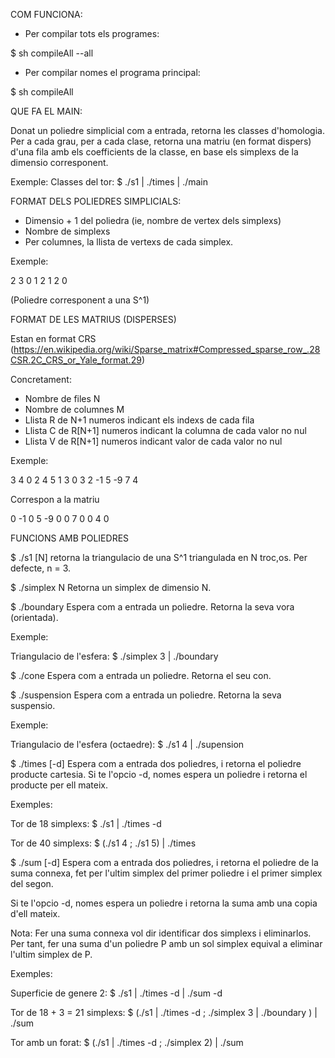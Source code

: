 
COM FUNCIONA:

- Per compilar tots els programes:

$ sh compileAll --all

- Per compilar nomes el programa principal:

$ sh compileAll



QUE FA EL MAIN:

Donat un poliedre simplicial com a entrada, retorna les classes d'homologia.
Per a cada grau, per a cada clase, retorna una matriu (en format dispers) d'una fila
amb els coefficients de la classe, en base els simplexs de la dimensio corresponent.

Exemple:
Classes del tor:
$ ./s1 | ./times | ./main


FORMAT DELS POLIEDRES SIMPLICIALS:

 - Dimensio + 1 del poliedra (ie, nombre de vertex dels simplexs)
 - Nombre de simplexs
 - Per columnes, la llista de vertexs de cada simplex.

 Exemple:

2 3
 0 1 2
 1 2 0

(Poliedre corresponent a una S^1)



FORMAT DE LES MATRIUS (DISPERSES)

  Estan en format CRS (https://en.wikipedia.org/wiki/Sparse_matrix#Compressed_sparse_row_.28CSR.2C_CRS_or_Yale_format.29)

  Concretament:

  - Nombre de files N
  - Nombre de columnes M
  - Llista R de N+1 numeros indicant els indexs de cada fila
  - Llista C de R[N+1] numeros indicant la columna de cada valor no nul
  - Llista V de R[N+1] numeros indicant valor de cada valor no nul

Exemple:

3 4
0 2 4 5
1 3 0 3 2
-1 5 -9 7 4

Correspon a la matriu

 0 -1  0  5
-9  0  0  7
 0  0  4  0





FUNCIONS AMB POLIEDRES

$ ./s1 [N]
  retorna la triangulacio de una S^1 triangulada en N troc,os. Per defecte, n = 3.

$ ./simplex N
  Retorna un simplex de dimensio N.

$ ./boundary
  Espera com a entrada un poliedre. Retorna la seva vora (orientada).

  Exemple:

  Triangulacio de l'esfera:
  $ ./simplex 3 | ./boundary

$ ./cone
  Espera com a entrada un poliedre. Retorna el seu con.

$ ./suspension
  Espera com a entrada un poliedre. Retorna la seva suspensio.

  Exemple:

  Triangulacio de l'esfera (octaedre):
  $ ./s1 4 | ./supension

$ ./times [-d]
  Espera com a entrada dos poliedres, i retorna el poliedre producte cartesia.
  Si te l'opcio -d, nomes espera un poliedre i retorna el producte per ell
  mateix.

  Exemples:

  Tor de 18 simplexs:
  $ ./s1 | ./times -d

  Tor de 40 simplexs:
  $ (./s1 4 ; ./s1 5) | ./times

$ ./sum [-d]
  Espera com a entrada dos poliedres, i retorna el poliedre de la suma connexa,
  fet per l'ultim simplex del primer poliedre i el primer simplex del segon.

  Si te l'opcio -d, nomes espera un poliedre i retorna la suma amb una copia d'ell
  mateix.

  Nota: Fer una suma connexa vol dir identificar dos simplexs i eliminarlos. Per
  tant, fer una suma d'un poliedre P amb un sol simplex equival a eliminar
  l'ultim simplex de P. 

  Exemples:

  Superficie de genere 2:
  $ ./s1 | ./times -d | ./sum -d

  Tor de 18 + 3 = 21 simplexs:
  $ (./s1 | ./times -d ; ./simplex 3 | ./boundary ) | ./sum

  Tor amb un forat:
  $ (./s1 | ./times -d ; ./simplex 2) | ./sum